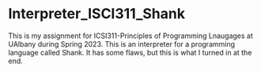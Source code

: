 # Interpreter_ISCI311_Shank
This is my assignment for ICSI311-Principles of Programming Lnaugages at UAlbany during Spring 2023.
This is an interpreter for a programming language called Shank.
It has some flaws, but this is what I turned in at the end. 
